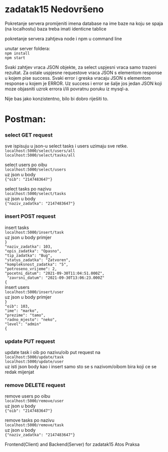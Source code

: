 # zadatak15 Nedovršeno

Pokretanje servera
promijeniti imena database na ime baze na koju se spaja (na localhostu)
baza treba imati identicne tablice

pokretanje servera zahtjeva node i npm u command line

unutar server foldera:    
`npm install`    
`npm start`   

Svaki zahtjev vraca JSON objekte, za select uspjesni vraca samo trazeni rezultat. Za ostale uspjesne requestove vraca JSON s elementom
 response u kojem pise success. Svaki error i greska vracaju JSON s elementom response u kojem je ERROR. Uz success i error se šalje jos jedan JSON koji moze objasniti uzrok errora i/ili povratnu poruku iz mysql-a.       
          
 Nije bas jako konzistentno, bilo bi dobro riješiti to. 

# Postman:     
### select GET request
sve ispisuju u json-u
select tasks i users uzimaju sve retke.     
`localhost:5000/select/users/all`    
`localhost:5000/select/tasks/all`    

select users po oibu       
`localhost:5000/select/users`      
uz json u body     
`{"oib": "2147483647"}`     

select tasks po nazivu       
`localhost:5000/select/tasks`     
uz json u body     
`{"naziv_zadatka": "2147483647"}`

### insert POST request
insert tasks      
`localhost:5000/insert/task`    
uz json u body primjer      
`}`      
     `"naziv_zadatka": 103,`    
     `"opis_zadatka": "Opasno",`    
     `"tip_zadatka": "Bug",`    
     `"status_zadatka": "Zatvoren",`    
     `"kompleksnost_zadatka": "5",`   
     `"potroseno_vrijeme": 2,`    
     `"pocetni_datum": "2021-09-30T11:04:51.000Z",`    
     ` "zavrsni_datum": "2021-09-30T13:06:23.000Z"`    
`{`        
insert users      
`localhost:5000/insert/user`    
uz json u body primjer      
`}`        
     `"oib": 103,`     
     `"ime": "marko",`      
     `"prezime": "tamo",`    
     `"radno_mjesto": "neko",`     
     `"level": "admin"`     
`{`          

### update PUT request
update task i oib po nazivu/oib
put request na     
`localhost:5000/update/task`      
`localhost:5000/update/user`      
uz isti json body kao i insert samo sto se s nazivom/oibom bira koji ce se redak mijenjat     

### remove DELETE request
remove users po oibu       
`localhost:5000/remove/user`      
uz json u body     
`{"oib": "2147483647"}`     

remove tasks po nazivu       
`localhost:5000/remove/task`     
uz json u body     
`{"naziv_zadatka": "2147483647"}`

Frontend(Client) and Backend(Server) for zadatak15 Atos Praksa
